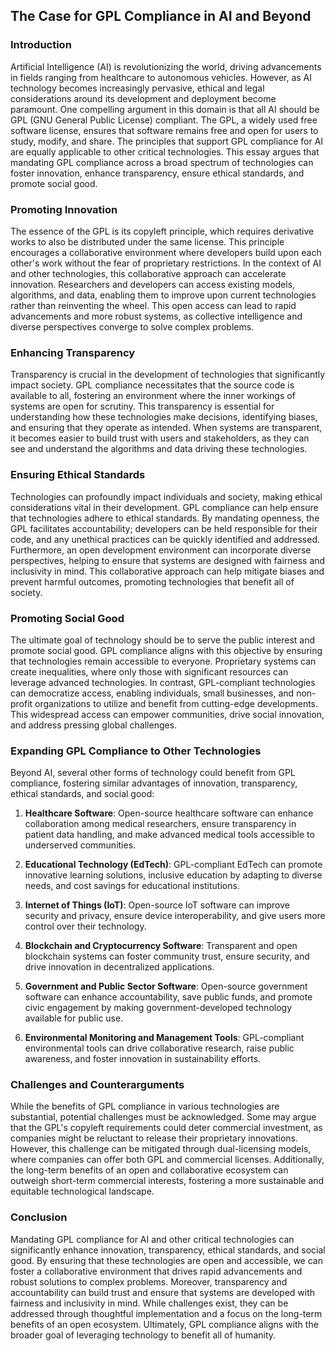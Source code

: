 ## The Case for GPL Compliance in AI and Beyond

### Introduction

Artificial Intelligence (AI) is revolutionizing the world, driving advancements in fields ranging from healthcare to autonomous vehicles. However, as AI technology becomes increasingly pervasive, ethical and legal considerations around its development and deployment become paramount. One compelling argument in this domain is that all AI should be GPL (GNU General Public License) compliant. The GPL, a widely used free software license, ensures that software remains free and open for users to study, modify, and share. The principles that support GPL compliance for AI are equally applicable to other critical technologies. This essay argues that mandating GPL compliance across a broad spectrum of technologies can foster innovation, enhance transparency, ensure ethical standards, and promote social good.

### Promoting Innovation

The essence of the GPL is its copyleft principle, which requires derivative works to also be distributed under the same license. This principle encourages a collaborative environment where developers build upon each other's work without the fear of proprietary restrictions. In the context of AI and other technologies, this collaborative approach can accelerate innovation. Researchers and developers can access existing models, algorithms, and data, enabling them to improve upon current technologies rather than reinventing the wheel. This open access can lead to rapid advancements and more robust systems, as collective intelligence and diverse perspectives converge to solve complex problems.

### Enhancing Transparency

Transparency is crucial in the development of technologies that significantly impact society. GPL compliance necessitates that the source code is available to all, fostering an environment where the inner workings of systems are open for scrutiny. This transparency is essential for understanding how these technologies make decisions, identifying biases, and ensuring that they operate as intended. When systems are transparent, it becomes easier to build trust with users and stakeholders, as they can see and understand the algorithms and data driving these technologies.

### Ensuring Ethical Standards

Technologies can profoundly impact individuals and society, making ethical considerations vital in their development. GPL compliance can help ensure that technologies adhere to ethical standards. By mandating openness, the GPL facilitates accountability; developers can be held responsible for their code, and any unethical practices can be quickly identified and addressed. Furthermore, an open development environment can incorporate diverse perspectives, helping to ensure that systems are designed with fairness and inclusivity in mind. This collaborative approach can help mitigate biases and prevent harmful outcomes, promoting technologies that benefit all of society.

### Promoting Social Good

The ultimate goal of technology should be to serve the public interest and promote social good. GPL compliance aligns with this objective by ensuring that technologies remain accessible to everyone. Proprietary systems can create inequalities, where only those with significant resources can leverage advanced technologies. In contrast, GPL-compliant technologies can democratize access, enabling individuals, small businesses, and non-profit organizations to utilize and benefit from cutting-edge developments. This widespread access can empower communities, drive social innovation, and address pressing global challenges.

### Expanding GPL Compliance to Other Technologies

Beyond AI, several other forms of technology could benefit from GPL compliance, fostering similar advantages of innovation, transparency, ethical standards, and social good:

1. **Healthcare Software**: Open-source healthcare software can enhance collaboration among medical researchers, ensure transparency in patient data handling, and make advanced medical tools accessible to underserved communities.

2. **Educational Technology (EdTech)**: GPL-compliant EdTech can promote innovative learning solutions, inclusive education by adapting to diverse needs, and cost savings for educational institutions.

3. **Internet of Things (IoT)**: Open-source IoT software can improve security and privacy, ensure device interoperability, and give users more control over their technology.

4. **Blockchain and Cryptocurrency Software**: Transparent and open blockchain systems can foster community trust, ensure security, and drive innovation in decentralized applications.

5. **Government and Public Sector Software**: Open-source government software can enhance accountability, save public funds, and promote civic engagement by making government-developed technology available for public use.

6. **Environmental Monitoring and Management Tools**: GPL-compliant environmental tools can drive collaborative research, raise public awareness, and foster innovation in sustainability efforts.

### Challenges and Counterarguments

While the benefits of GPL compliance in various technologies are substantial, potential challenges must be acknowledged. Some may argue that the GPL's copyleft requirements could deter commercial investment, as companies might be reluctant to release their proprietary innovations. However, this challenge can be mitigated through dual-licensing models, where companies can offer both GPL and commercial licenses. Additionally, the long-term benefits of an open and collaborative ecosystem can outweigh short-term commercial interests, fostering a more sustainable and equitable technological landscape.

### Conclusion

Mandating GPL compliance for AI and other critical technologies can significantly enhance innovation, transparency, ethical standards, and social good. By ensuring that these technologies are open and accessible, we can foster a collaborative environment that drives rapid advancements and robust solutions to complex problems. Moreover, transparency and accountability can build trust and ensure that systems are developed with fairness and inclusivity in mind. While challenges exist, they can be addressed through thoughtful implementation and a focus on the long-term benefits of an open ecosystem. Ultimately, GPL compliance aligns with the broader goal of leveraging technology to benefit all of humanity.
